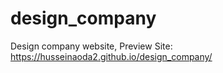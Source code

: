 # design_company
Design company website,
Preview Site: https://husseinaoda2.github.io/design_company/
